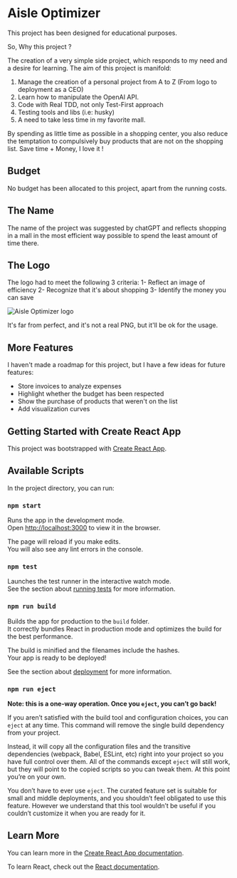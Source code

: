 # Aisle Optimizer

This project has been designed for educational purposes.

So, Why this project ?

The creation of a very simple side project, which responds to my need and a desire for learning. 
The aim of this project is manifold:  
 1. Manage the creation of a personal project from A to Z (From logo to deployment as a CEO)
 2. Learn how to manipulate the OpenAI API. 
 3. Code with Real TDD, not only Test-First approach
 4. Testing tools and libs (i.e: husky)  
 5. A need to take less time in my favorite mall.

By spending as little time as possible in a shopping center, you also reduce the temptation to 
compulsively buy products that are not on the shopping list.
Save time + Money, I love it ! 

## Budget
No budget has been allocated to this project, apart from the running costs.

## The Name
The name of the project was suggested by chatGPT and reflects shopping in a mall in the most efficient
way possible to spend the least amount of time there.

## The Logo
The logo had to meet the following 3 criteria: 
1- Reflect an image of efficiency
2- Recognize that it's about shopping
3- Identify the money you can save

![Aisle Optimizer logo](https://i.ibb.co/4Sdy0QC/aisle-optimizer.png)

It's far from perfect, and it's not a real PNG, but it'll be ok for the usage.

## More Features

I haven't made a roadmap for this project, but I have a few ideas for future features: 
- Store invoices to analyze expenses
- Highlight whether the budget has been respected
- Show the purchase of products that weren't on the list
- Add visualization curves 

## Getting Started with Create React App

This project was bootstrapped with [Create React App](https://github.com/facebook/create-react-app).

## Available Scripts

In the project directory, you can run:

### `npm start`

Runs the app in the development mode.\
Open [http://localhost:3000](http://localhost:3000) to view it in the browser.

The page will reload if you make edits.\
You will also see any lint errors in the console.

### `npm test`

Launches the test runner in the interactive watch mode.\
See the section about [running tests](https://facebook.github.io/create-react-app/docs/running-tests) for more information.

### `npm run build`

Builds the app for production to the `build` folder.\
It correctly bundles React in production mode and optimizes the build for the best performance.

The build is minified and the filenames include the hashes.\
Your app is ready to be deployed!

See the section about [deployment](https://facebook.github.io/create-react-app/docs/deployment) for more information.

### `npm run eject`

**Note: this is a one-way operation. Once you `eject`, you can’t go back!**

If you aren’t satisfied with the build tool and configuration choices, you can `eject` at any time. This command will remove the single build dependency from your project.

Instead, it will copy all the configuration files and the transitive dependencies (webpack, Babel, ESLint, etc) right into your project so you have full control over them. All of the commands except `eject` will still work, but they will point to the copied scripts so you can tweak them. At this point you’re on your own.

You don’t have to ever use `eject`. The curated feature set is suitable for small and middle deployments, and you shouldn’t feel obligated to use this feature. However we understand that this tool wouldn’t be useful if you couldn’t customize it when you are ready for it.

## Learn More

You can learn more in the [Create React App documentation](https://facebook.github.io/create-react-app/docs/getting-started).

To learn React, check out the [React documentation](https://reactjs.org/).
